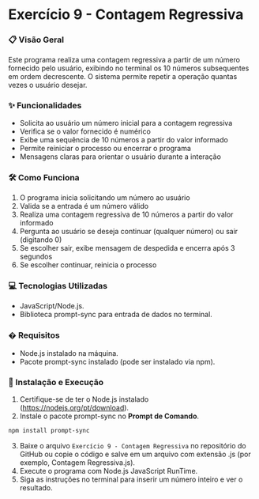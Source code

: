 # Exercício 9 - Contagem Regressiva

### 📋 Visão Geral
Este programa realiza uma contagem regressiva a partir de um número fornecido pelo usuário, exibindo no terminal os 10 números subsequentes em ordem decrescente. O sistema permite repetir a operação quantas vezes o usuário desejar.

### ✨ Funcionalidades
- Solicita ao usuário um número inicial para a contagem regressiva
- Verifica se o valor fornecido é numérico
- Exibe uma sequência de 10 números a partir do valor informado
- Permite reiniciar o processo ou encerrar o programa
- Mensagens claras para orientar o usuário durante a interação

### 🛠️ Como Funciona
1. O programa inicia solicitando um número ao usuário
2. Valida se a entrada é um número válido
3. Realiza uma contagem regressiva de 10 números a partir do valor informado
4. Pergunta ao usuário se deseja continuar (qualquer número) ou sair (digitando 0)
5. Se escolher sair, exibe mensagem de despedida e encerra após 3 segundos
6. Se escolher continuar, reinicia o processo

### 💻 Tecnologias Utilizadas
- JavaScript/Node.js.
- Biblioteca prompt-sync para entrada de dados no terminal.

### � Requisitos
- Node.js instalado na máquina.
- Pacote prompt-sync instalado (pode ser instalado via npm).

### 🚀 Instalação e Execução
1. Certifique-se de ter o Node.js instalado (https://nodejs.org/pt/download).
2. Instale o pacote prompt-sync no **Prompt de Comando**.
```bash
npm install prompt-sync
```
3. Baixe o arquivo `Exercício 9 - Contagem Regressiva` no repositório do GitHub ou copie o código e salve em um arquivo com extensão .js (por exemplo, Contagem Regressiva.js).
4. Execute o programa com Node.js JavaScript RunTime.
5. Siga as instruções no terminal para inserir um número inteiro e ver o resultado.
